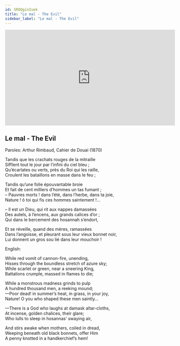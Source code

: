 ```yaml
---
id: SROQginIuek
title: "Le mal - The Evil"
sidebar_label: "Le mal - The Evil"
---
```


<div class="video-float-container">
  <iframe
    width="560"
    height="315"
    src="https://www.youtube.com/embed/SROQginIuek"
    title="YouTube video player"
    frameborder="0"
    allow="accelerometer; autoplay; clipboard-write; encrypted-media; gyroscope; picture-in-picture; web-share"
    referrerpolicy="strict-origin-when-cross-origin"
    allowfullscreen
  ></iframe>
</div>

## Le mal - The Evil

Paroles: Arthur Rimbaud, Cahier de Douai (1870)

Tandis que les crachats rouges de la mitraille  
Sifflent tout le jour par l’infini du ciel bleu ;  
Qu’écarlates ou verts, près du Roi qui les raille,  
Croulent les bataillons en masse dans le feu ;

Tandis qu’une folie épouvantable broie  
Et fait de cent milliers d’hommes un tas fumant ;  
– Pauvres morts ! dans l’été, dans l’herbe, dans ta joie,  
Nature ! ô toi qui fis ces hommes saintement !…

– Il est un Dieu, qui rit aux nappes damassées  
Des autels, à l’encens, aux grands calices d’or ;  
Qui dans le bercement des hosannah s’endort,

Et se réveille, quand des mères, ramassées  
Dans l’angoisse, et pleurant sous leur vieux bonnet noir,  
Lui donnent un gros sou lié dans leur mouchoir !

English:

While red vomit of cannon-fire, unending,  
Hisses through the boundless stretch of azure sky;  
While scarlet or green, near a sneering King,  
Battalions crumple, massed in flames to die;

While a monstrous madness grinds to pulp  
A hundred thousand men, a reeking mound;  
—Poor dead! in summer’s heat, in grass, in your joy,  
Nature! O you who shaped these men saintly…

—There is a God who laughs at damask altar-cloths,  
At incense, golden chalices, their glare;  
Who lulls to sleep in hosannas’ swaying air,

And stirs awake when mothers, coiled in dread,  
Weeping beneath old black bonnets, offer Him  
A penny knotted in a handkerchief’s hem!
